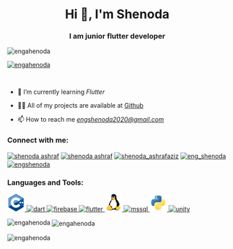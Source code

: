<h1 align="center">Hi 👋, I'm Shenoda</h1>
<h3 align="center">I am junior flutter developer</h3>

<p align="left"> <img src="https://komarev.com/ghpvc/?username=engshenoda&label=Profile%20views&color=0e75b6&style=flat" alt="engahenoda" /> </p>

<p align="left"> <a href="https://github.com/ryo-ma/github-profile-trophy"><img src="https://github-profile-trophy.vercel.app/?username=engahenoda" alt="engahenoda" /></a> </p>

<p align="left"> <a href="https://twitter.com/" target="blank"><img src="https://img.shields.io/twitter/follow/?logo=twitter&style=for-the-badge" alt="" /></a> </p>

- 🌱 I’m currently learning *Flutter*

- 👨‍💻 All of my projects are available at [Github](https://github.com/engshenoda?tab=repositories)

- 📫 How to reach me *engshenoda2020@gmail.com*

<h3 align="left">Connect with me:</h3>
<p align="left">
<a href="https://linkedin.com/in/shenoda ashraf" target="blank"><img align="center" src="https://raw.githubusercontent.com/rahuldkjain/github-profile-readme-generator/master/src/images/icons/Social/linked-in-alt.svg" alt="shenoda ashraf" height="30" width="40" /></a>
<a href="https://fb.com/shenoda ashraf" target="blank"><img align="center" src="https://raw.githubusercontent.com/rahuldkjain/github-profile-readme-generator/master/src/images/icons/Social/facebook.svg" alt="shenoda ashraf" height="30" width="40" /></a>
<a href="https://instagram.com/shenoda_ashrafaziz" target="blank"><img align="center" src="https://raw.githubusercontent.com/rahuldkjain/github-profile-readme-generator/master/src/images/icons/Social/instagram.svg" alt="shenoda_ashrafaziz" height="30" width="40" /></a>
<a href="https://codeforces.com/profile/eng_shenoda" target="blank"><img align="center" src="https://raw.githubusercontent.com/rahuldkjain/github-profile-readme-generator/master/src/images/icons/Social/codeforces.svg" alt="eng_shenoda" height="30" width="40" /></a>
<a href="https://www.leetcode.com/engshenoda" target="blank"><img align="center" src="https://raw.githubusercontent.com/rahuldkjain/github-profile-readme-generator/master/src/images/icons/Social/leet-code.svg" alt="engshenoda" height="30" width="40" /></a>
</p>

<h3 align="left">Languages and Tools:</h3>
<p align="left"> <a href="https://www.w3schools.com/cpp/" target="_blank" rel="noreferrer"> <img src="https://raw.githubusercontent.com/devicons/devicon/master/icons/cplusplus/cplusplus-original.svg" alt="cplusplus" width="40" height="40"/> </a> <a href="https://dart.dev" target="_blank" rel="noreferrer"> <img src="https://www.vectorlogo.zone/logos/dartlang/dartlang-icon.svg" alt="dart" width="40" height="40"/> </a> <a href="https://firebase.google.com/" target="_blank" rel="noreferrer"> <img src="https://www.vectorlogo.zone/logos/firebase/firebase-icon.svg" alt="firebase" width="40" height="40"/> </a> <a href="https://flutter.dev" target="_blank" rel="noreferrer"> <img src="https://www.vectorlogo.zone/logos/flutterio/flutterio-icon.svg" alt="flutter" width="40" height="40"/> </a> <a href="https://www.linux.org/" target="_blank" rel="noreferrer"> <img src="https://raw.githubusercontent.com/devicons/devicon/master/icons/linux/linux-original.svg" alt="linux" width="40" height="40"/> </a> <a href="https://www.microsoft.com/en-us/sql-server" target="_blank" rel="noreferrer"> <img src="https://www.svgrepo.com/show/303229/microsoft-sql-server-logo.svg" alt="mssql" width="40" height="40"/> </a> <a href="https://www.python.org" target="_blank" rel="noreferrer"> <img src="https://raw.githubusercontent.com/devicons/devicon/master/icons/python/python-original.svg" alt="python" width="40" height="40"/> </a> <a href="https://unity.com/" target="_blank" rel="noreferrer"> <img src="https://www.vectorlogo.zone/logos/unity3d/unity3d-icon.svg" alt="unity" width="40" height="40"/> </a> </p>

<p><img align="left" src="https://github-readme-stats.vercel.app/api/top-langs?username=engahenoda&show_icons=true&locale=en&layout=compact" alt="engahenoda" /></p>

<p>&nbsp;<img align="center" src="https://github-readme-stats.vercel.app/api?username=engahenoda&show_icons=true&locale=en" alt="engahenoda" /></p>

<p><img align="center" src="https://github-readme-streak-stats.herokuapp.com/?user=engahenoda&" alt="engahenoda" /></p>

